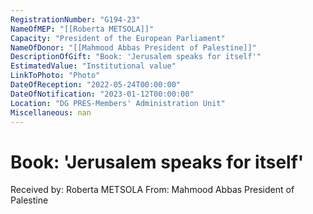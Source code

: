 ```yaml
---
RegistrationNumber: "G194-23"
NameOfMEP: "[[Roberta METSOLA]]"
Capacity: "President of the European Parliament"
NameOfDonor: "[[Mahmood Abbas President of Palestine]]"
DescriptionOfGift: "Book: 'Jerusalem speaks for itself'"
EstimatedValue: "Institutional value"
LinkToPhoto: "Photo"
DateOfReception: "2022-05-24T00:00:00"
DateOfNotification: "2023-01-12T00:00:00"
Location: "DG PRES-Members' Administration Unit"
Miscellaneous: nan
---
```


# Book: 'Jerusalem speaks for itself'

Received by: Roberta METSOLA
From: Mahmood Abbas President of Palestine

